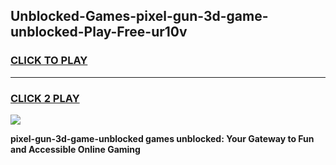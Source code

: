 
## Unblocked-Games-pixel-gun-3d-game-unblocked-Play-Free-ur10v
<h3>
<a href="https://premium76.site?title=pixel-gun-3d-game-unblocked&ref=23A">CLICK TO PLAY</a></h3>
<hr>

<h3>
<a href="https://premium76.site?title=pixel-gun-3d-game-unblocked&ref=23A">CLICK 2 PLAY</a>
  
</h3>

<a href="https://premium76.site?title=pixel-gun-3d-game-unblocked&ref=23A"><img src="https://clearcache.store/games.png"></a>


**pixel-gun-3d-game-unblocked games unblocked: Your Gateway to Fun and Accessible Online Gaming**
